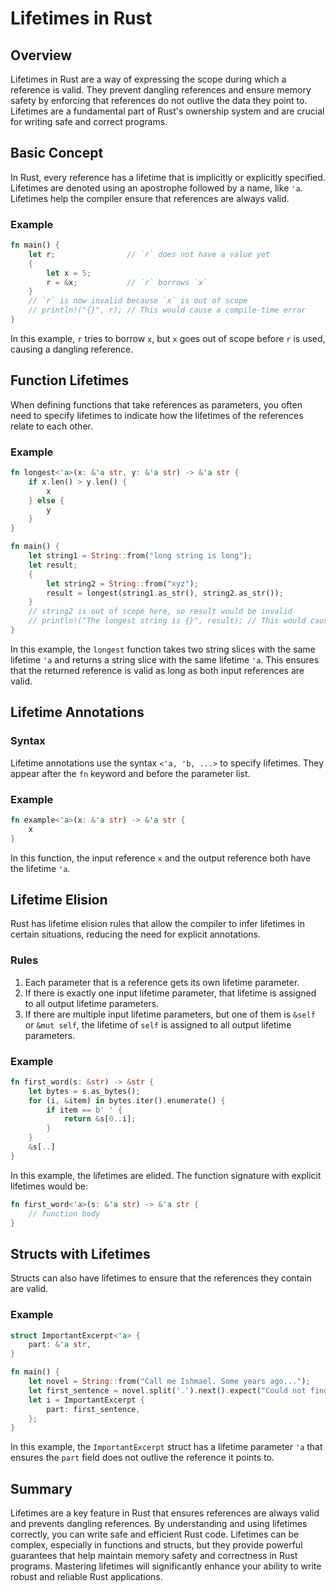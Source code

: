 # Lifetimes in Rust

## Overview

Lifetimes in Rust are a way of expressing the scope during which a reference is valid. They prevent dangling references and ensure memory safety by enforcing that references do not outlive the data they point to. Lifetimes are a fundamental part of Rust's ownership system and are crucial for writing safe and correct programs.

## Basic Concept

In Rust, every reference has a lifetime that is implicitly or explicitly specified. Lifetimes are denoted using an apostrophe followed by a name, like `'a`. Lifetimes help the compiler ensure that references are always valid.

### Example

```rust
fn main() {
    let r;                // `r` does not have a value yet
    {
        let x = 5;
        r = &x;           // `r` borrows `x`
    }
    // `r` is now invalid because `x` is out of scope
    // println!("{}", r); // This would cause a compile-time error
}
```

In this example, `r` tries to borrow `x`, but `x` goes out of scope before `r` is used, causing a dangling reference.

## Function Lifetimes

When defining functions that take references as parameters, you often need to specify lifetimes to indicate how the lifetimes of the references relate to each other.

### Example

```rust
fn longest<'a>(x: &'a str, y: &'a str) -> &'a str {
    if x.len() > y.len() {
        x
    } else {
        y
    }
}

fn main() {
    let string1 = String::from("long string is long");
    let result;
    {
        let string2 = String::from("xyz");
        result = longest(string1.as_str(), string2.as_str());
    }
    // string2 is out of scope here, so result would be invalid
    // println!("The longest string is {}", result); // This would cause a compile-time error
}
```

In this example, the `longest` function takes two string slices with the same lifetime `'a` and returns a string slice with the same lifetime `'a`. This ensures that the returned reference is valid as long as both input references are valid.

## Lifetime Annotations

### Syntax

Lifetime annotations use the syntax `<'a, 'b, ...>` to specify lifetimes. They appear after the `fn` keyword and before the parameter list.

### Example

```rust
fn example<'a>(x: &'a str) -> &'a str {
    x
}
```

In this function, the input reference `x` and the output reference both have the lifetime `'a`.

## Lifetime Elision

Rust has lifetime elision rules that allow the compiler to infer lifetimes in certain situations, reducing the need for explicit annotations.

### Rules

1. Each parameter that is a reference gets its own lifetime parameter.
2. If there is exactly one input lifetime parameter, that lifetime is assigned to all output lifetime parameters.
3. If there are multiple input lifetime parameters, but one of them is `&self` or `&mut self`, the lifetime of `self` is assigned to all output lifetime parameters.

### Example

```rust
fn first_word(s: &str) -> &str {
    let bytes = s.as_bytes();
    for (i, &item) in bytes.iter().enumerate() {
        if item == b' ' {
            return &s[0..i];
        }
    }
    &s[..]
}
```

In this example, the lifetimes are elided. The function signature with explicit lifetimes would be:

```rust
fn first_word<'a>(s: &'a str) -> &'a str {
    // function body
}
```

## Structs with Lifetimes

Structs can also have lifetimes to ensure that the references they contain are valid.

### Example

```rust
struct ImportantExcerpt<'a> {
    part: &'a str,
}

fn main() {
    let novel = String::from("Call me Ishmael. Some years ago...");
    let first_sentence = novel.split('.').next().expect("Could not find a '.'");
    let i = ImportantExcerpt {
        part: first_sentence,
    };
}
```

In this example, the `ImportantExcerpt` struct has a lifetime parameter `'a` that ensures the `part` field does not outlive the reference it points to.

## Summary

Lifetimes are a key feature in Rust that ensures references are always valid and prevents dangling references. By understanding and using lifetimes correctly, you can write safe and efficient Rust code. Lifetimes can be complex, especially in functions and structs, but they provide powerful guarantees that help maintain memory safety and correctness in Rust programs. Mastering lifetimes will significantly enhance your ability to write robust and reliable Rust applications.
